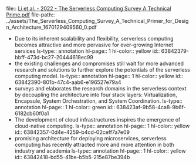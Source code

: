 file:: [Li et al. - 2022 - The Serverless Computing Survey A Technical Prime.pdf](../assets/The_Serverless_Computing_Survey_A_Technical_Primer_for_Design_Architecture_1670129409560_0.pdf)
file-path:: ../assets/The_Serverless_Computing_Survey_A_Technical_Primer_for_Design_Architecture_1670129409560_0.pdf

- Due to its inherent scalability and flexibility, serverless computing becomes attractive and more pervasive for ever-growing Internet services
  ls-type:: annotation
  hl-page:: 1
  hl-color:: yellow
  id:: 63842379-bbff-473d-bc27-20444618ec99
- the existing challenges and compromises still wait for more advanced research and solutions to further explore the potentials of the serverless computing model.
  ls-type:: annotation
  hl-page:: 1
  hl-color:: yellow
  id:: 63842390-801b-47c4-aab6-e196527e79a4
- surveys and elaborates the research domains in the serverless context by decoupling the architecture into four stack layers: Virtualization, Encapsule, System Orchestration, and System Coordination.
  ls-type:: annotation
  hl-page:: 1
  hl-color:: green
  id:: 638423af-9b58-4ca8-9b6f-6182cb60f0a1
- The development of cloud infrastructures inspires the emergence of cloud-native computing.
  ls-type:: annotation
  hl-page:: 1
  hl-color:: yellow
  id:: 63842357-0d4e-4259-b4cd-02ceff7a7e09
- promising architecture for deploying microservices, serverless computing has recently attracted more and more attention in both industry and academia
  ls-type:: annotation
  hl-page:: 1
  hl-color:: yellow
  id:: 63842418-bd55-41be-b5b5-215e87be394b